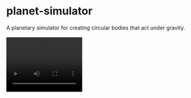 # planet-simulator
A planetary simulator for creating circular bodies that act under gravity.<br/><br/>
<video src="planet-simulator.mp4" width="200" height="145" controls preload></video>
